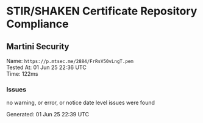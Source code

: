 # STIR/SHAKEN Certificate Repository Compliance

## Martini Security

Name: `https://p.mtsec.me/2884/FrRsV50vLngT.pem`\
Tested At: 01 Jun 25 22:36 UTC\
Time: 122ms

### Issues

no warning, or error, or notice date level issues were found

Generated: 01 Jun 25 22:39 UTC